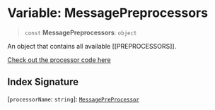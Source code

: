 # Variable: MessagePreprocessors

> `const` **MessagePreprocessors**: `object`

An object that contains all available [[PREPROCESSORS]].

[Check out the processor code here](https://github.com/open-wa/wa-automate-nodejs/blob/master/src/structures/preProcessors.ts)

## Index Signature

 \[`processorName`: `string`\]: [`MessagePreProcessor`](/api/structures/preProcessors/type-aliases/MessagePreProcessor.md)

